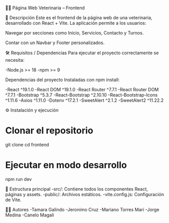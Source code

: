 🐶🐱 Página Web Veterinaria – Frontend

🚀 Descripción
Este es el frontend de la página web de una veterinaria, desarrollado con React + Vite.
La aplicación permite a los usuarios:

Navegar por secciones como Inicio, Servicios, Contacto y Turnos.

Contar con un Navbar y Footer personalizados.

🛠️ Requisitos / Dependencias
Para ejecutar el proyecto correctamente se necesita:

-Node.js >= 18
-npm >= 9

Dependencias del proyecto
Instaladas con npm install:

-React ^19.1.0
-React DOM ^19.1.0
-React Router ^7.7.1
-React Router DOM ^7.7.1
-Bootstrap ^5.3.7
-React-Bootstrap ^2.10.10
-React-Bootstrap-Icons ^1.11.6
-Axios ^1.11.0
-Dotenv ^17.2.1
-SweetAlert ^2.1.2
-SweetAlert2 ^11.22.2

⚙️ Instalación y ejecución

# Clonar el repositorio

git clone <url-del-repo>
cd frontend

# Ejecutar en modo desarrollo

npm run dev

📂 Estructura principal
-src/: Contiene todos los componentes React, páginas y assets.
-public/: Archivos estáticos.
-vite.config.js: Configuración de Vite.

🧑‍💻 Autores
-Tamara Galindo
-Jeronimo Cruz
-Mariano Torres Mari
-Jorge Medina
-Canelo Magali